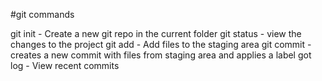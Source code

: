 #git commands

git init - Create a new git repo in the current folder
git status - view the changes to the project
git add - Add files to the staging area
git commit - creates a new commit with files from staging area and applies a label
got log - View recent commits
